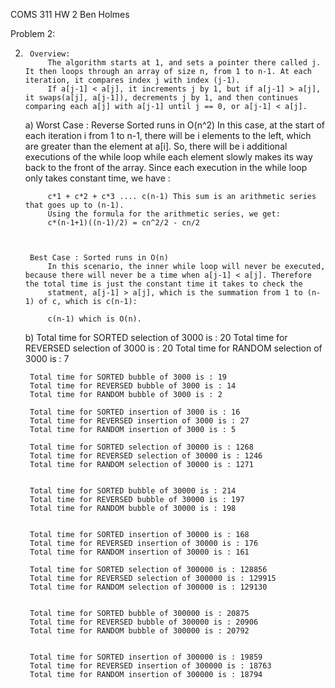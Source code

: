 COMS 311 HW 2 
Ben Holmes 


Problem 2: 


2) 		Overview: 
			The algorithm starts at 1, and sets a pointer there called j. It then loops through an array of size n, from 1 to n-1. At each iteration, it compares index j with index (j-1). 
			If a[j-1] < a[j], it increments j by 1, but if a[j-1] > a[j], it swaps(a[j], a[j-1]), decrements j by 1, and then continues comparing each a[j] with a[j-1] until j == 0, or a[j-1] < a[j]. 
	

	a) 	Worst Case : Reverse Sorted runs in O(n^2)
			In this case, at the start of each iteration i from 1 to n-1, there will be i elements to the left, which are greater than the element at a[i]. So, there will be i additional executions 
			of the while loop while each element slowly makes its way back to the front of the array. Since each execution in the while loop only takes constant time, we have : 
			
			c*1 + c*2 + c*3 .... c(n-1) This sum is an arithmetic series that goes up to (n-1).
			Using the formula for the arithmetic series, we get: 
			c*(n-1+1)((n-1)/2) = cn^2/2 - cn/2



		Best Case : Sorted runs in O(n)
			In this scenario, the inner while loop will never be executed, because there will never be a time when a[j-1] < a[j]. Therefore the total time is just the constant time it takes to check the 
			statment, a[j-1] > a[j], which is the summation from 1 to (n-1) of c, which is c(n-1): 
			
			c(n-1) which is O(n). 




	b) 	Total time for SORTED selection of 3000 is : 20
		Total time for REVERSED selection of 3000 is : 20
		Total time for RANDOM selection of 3000 is : 7

		Total time for SORTED bubble of 3000 is : 19
		Total time for REVERSED bubble of 3000 is : 14
		Total time for RANDOM bubble of 3000 is : 2

		Total time for SORTED insertion of 3000 is : 16
		Total time for REVERSED insertion of 3000 is : 27
		Total time for RANDOM insertion of 3000 is : 5

		Total time for SORTED selection of 30000 is : 1268
		Total time for REVERSED selection of 30000 is : 1246
		Total time for RANDOM selection of 30000 is : 1271


		Total time for SORTED bubble of 30000 is : 214
		Total time for REVERSED bubble of 30000 is : 197
		Total time for RANDOM bubble of 30000 is : 198


		Total time for SORTED insertion of 30000 is : 168
		Total time for REVERSED insertion of 30000 is : 176
		Total time for RANDOM insertion of 30000 is : 161

		Total time for SORTED selection of 300000 is : 128856
		Total time for REVERSED selection of 300000 is : 129915
		Total time for RANDOM selection of 300000 is : 129130


		Total time for SORTED bubble of 300000 is : 20875
		Total time for REVERSED bubble of 300000 is : 20906
		Total time for RANDOM bubble of 300000 is : 20792


		Total time for SORTED insertion of 300000 is : 19859
		Total time for REVERSED insertion of 300000 is : 18763
		Total time for RANDOM insertion of 300000 is : 18794